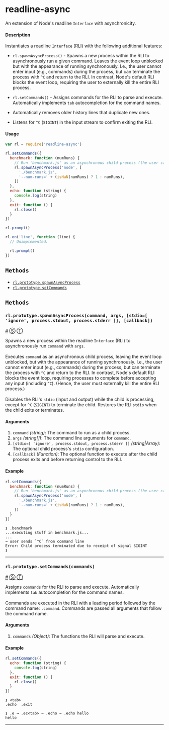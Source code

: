 # readline-async

An extension of Node's readline `Interface` with asynchronicity.
#### Description

Instantiates a readline `Interface` (RLI) with the following additional features:

- `rl.spawnAsyncProcess()` - Spawns a new process within the RLI to asynchronously run a given command. Leaves the event loop unblocked but with the appearance of running synchronously. I.e., the user cannot enter input (e.g., commands) during the process, but can terminate the process with `^C` and return to the RLI. In contrast, Node's default RLI blocks the event loop, requiring the user to externally kill the entire RLI process.

- `rl.setCommands()` - Assigns commands for the RLI to parse and execute. Automatically implements `tab` autocompletion for the command names.

- Automatically removes older history lines that duplicate new ones.

- Listens for `^C` (`SIGINT`) in the input stream to confirm exiting the RLI.

#### Usage
```javascript
var rl = require('readline-async')

rl.setCommands({
  benchmark: function (numRuns) {
    // Run 'benchmark.js' as an asynchronous child process (the user can terminate).
    rl.spawnAsyncProcess('node', [
      './benchmark.js',
      '--num-runs=' + (isNaN(numRuns) ? 1 : numRuns),
    ])
  },
  echo: function (string) {
    console.log(string)
  },
  exit: function () {
    rl.close()
  }
})

rl.prompt()

rl.on('line', function (line) {
  // Unimplemented.

  rl.prompt()
})
```

<!-- div class="toc-container" -->

<!-- div -->

## `Methods`
* <a href="#rl-prototype-spawnAsyncProcess">`rl.prototype.spawnAsyncProcess`</a>
* <a href="#rl-prototype-setCommands">`rl.prototype.setCommands`</a>

<!-- /div -->

<!-- /div -->

<!-- div class="doc-container" -->

<!-- div -->

## `Methods`

<!-- div -->

### <a id="rl-prototype-spawnAsyncProcess"></a>`rl.prototype.spawnAsyncProcess(command, args, [stdio=[ 'ignore', process.stdout, process.stderr ]], [callback])`
<a href="#rl-prototype-spawnAsyncProcess">#</a> [&#x24C8;](https://github.com/DannyNemer/readline-async/blob/master/readline-async.js#L100 "View in source") [&#x24C9;][1]

Spawns a new process within the readline `Interface` (RLI) to asynchronously run `command` with `args`.
<br>
<br>
Executes `command` as an asynchronous child process, leaving the event loop unblocked, but with the appearance of running synchronously. I.e., the user cannot enter input (e.g., commands) during the process, but can terminate the process with `^C` and return to the RLI. In contrast, Node's default RLI blocks the event loop, requiring processes to complete before accepting any input (including `^C`). (Hence, the user must externally kill the entire RLI process.)
<br>
<br>
Disables the RLI's `stdio` (input and output) while the child is processing, except for `^C` (`SIGINT`) to terminate the child. Restores the RLI `stdio` when the child exits or terminates.

#### Arguments
1. `command` *(string)*: The command to run as a child process.
2. `args` *(string&#91;&#93;)*: The command line arguments for `command`.
3. `[stdio=[ 'ignore', process.stdout, process.stderr ]]` *(string|Array)*: The optional child process's `stdio` configuration.
4. `[callback]` *(Function)*: The optional function to execute after the child process exits and before returning control to the RLI.

#### Example
```js
rl.setCommands({
  benchmark: function (numRuns) {
    // Run 'benchmark.js' as an asynchronous child process (the user can terminate).
    rl.spawnAsyncProcess('node', [
      './benchmark.js',
      '--num-runs=' + (isNaN(numRuns) ? 1 : numRuns),
    ])
  }
})
```
```
❯ .benchmark
...executing stuff in benchmark.js...
...
→ user sends `^C` from command line
Error: Child process terminated due to receipt of signal SIGINT
❯
```
* * *

<!-- /div -->

<!-- div -->

### <a id="rl-prototype-setCommands"></a>`rl.prototype.setCommands(commands)`
<a href="#rl-prototype-setCommands">#</a> [&#x24C8;](https://github.com/DannyNemer/readline-async/blob/master/readline-async.js#L194 "View in source") [&#x24C9;][1]

Assigns `commands` for the RLI to parse and execute. Automatically implements `tab` autocompletion for the command names.
<br>
<br>
Commands are executed in the RLI with a leading period followed by the command name: `.command`. Commands are passed all arguments that follow the command name.

#### Arguments
1. `commands` *(Object)*: The functions the RLI will parse and execute.

#### Example
```js
rl.setCommands({
  echo: function (string) {
    console.log(string)
  },
  exit: function () {
    rl.close()
  }
})
```
```
❯ <tab>
.echo  .exit

❯ .e → .ec<tab> → .echo → .echo hello
hello
```
* * *

<!-- /div -->

<!-- /div -->

<!-- /div -->

 [1]: #methods "Jump back to the TOC."
